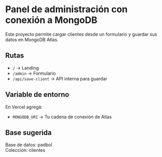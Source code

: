 # Panel de administración con conexión a MongoDB

Este proyecto permite cargar clientes desde un formulario y guardar sus datos en MongoDB Atlas.

## Rutas
- `/` → Landing
- `/admin` → Formulario
- `/api/save-client` → API interna para guardar

## Variable de entorno
En Vercel agregá:
- `MONGODB_URI` → Tu cadena de conexión de Atlas

## Base sugerida
Base de datos: padbol  
Colección: clientes
